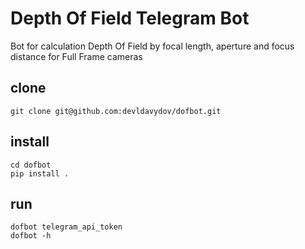 # Depth Of Field Telegram Bot
Bot for calculation Depth Of Field by focal length, aperture and focus distance for Full Frame cameras

## clone
```
git clone git@github.com:devldavydov/dofbot.git
```

## install
```
cd dofbot
pip install .
```

## run
```
dofbot telegram_api_token
dofbot -h
```
